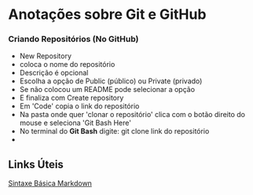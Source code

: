 # Anotações sobre Git e GitHub

### Criando Repositórios (No GitHub)

- New Repository
- coloca o nome do repositório
- Descrição é opcional
- Escolha a opção de Public (público) ou Private (privado)
- Se não colocou um README pode selecionar a opção
- E finaliza com Create repository
- Em 'Code' copia o link do repositório
- Na pasta onde quer 'clonar o repositório' clica com o botão direito do mouse e seleciona 'Git Bash Here' 
- No terminal do **Git Bash** digite: git clone link do repositório
- 

## Links Úteis

[Sintaxe Básica Markdown](https://www.markdownguide.org/basic-syntax/)

